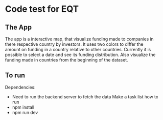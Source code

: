 # Code test for EQT

## The App

The app is a interactive map, that visualize funding made to companies in
there respective country by investors.
It uses two colors to differ the amount on funding in a country relative to other countries.
Currently it is possible to select a date and see its funding distribution.
Also visualize the funding made in countries from the beginning of the dataset.

## To run

Dependencies:

- Need to run the backend server to fetch the data
  Make a task list how to run
- npm install
- npm run dev
